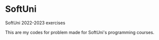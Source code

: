 # SoftUni
SoftUni 2022-2023 exercises

This are my codes for problem made for SoftUni's programming courses.
